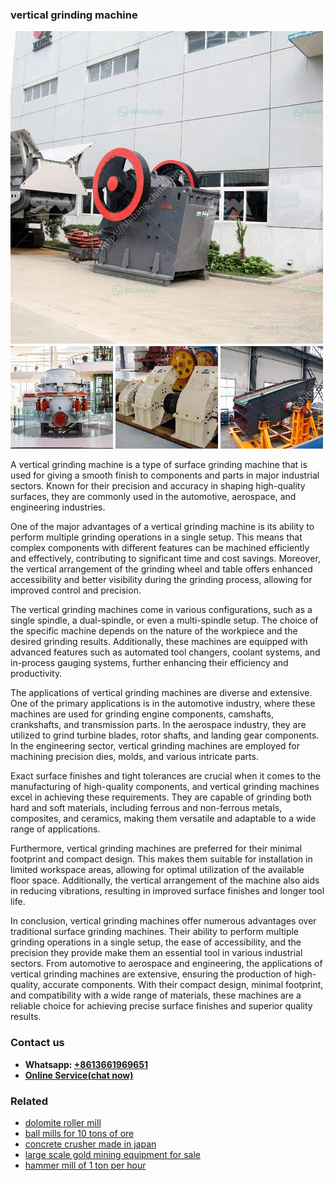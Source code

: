 <h3>vertical grinding machine</h3><img src='1706767726.jpg' alt=''><p>A vertical grinding machine is a type of surface grinding machine that is used for giving a smooth finish to components and parts in major industrial sectors. Known for their precision and accuracy in shaping high-quality surfaces, they are commonly used in the automotive, aerospace, and engineering industries.</p><p>One of the major advantages of a vertical grinding machine is its ability to perform multiple grinding operations in a single setup. This means that complex components with different features can be machined efficiently and effectively, contributing to significant time and cost savings. Moreover, the vertical arrangement of the grinding wheel and table offers enhanced accessibility and better visibility during the grinding process, allowing for improved control and precision.</p><p>The vertical grinding machines come in various configurations, such as a single spindle, a dual-spindle, or even a multi-spindle setup. The choice of the specific machine depends on the nature of the workpiece and the desired grinding results. Additionally, these machines are equipped with advanced features such as automated tool changers, coolant systems, and in-process gauging systems, further enhancing their efficiency and productivity.</p><p>The applications of vertical grinding machines are diverse and extensive. One of the primary applications is in the automotive industry, where these machines are used for grinding engine components, camshafts, crankshafts, and transmission parts. In the aerospace industry, they are utilized to grind turbine blades, rotor shafts, and landing gear components. In the engineering sector, vertical grinding machines are employed for machining precision dies, molds, and various intricate parts.</p><p>Exact surface finishes and tight tolerances are crucial when it comes to the manufacturing of high-quality components, and vertical grinding machines excel in achieving these requirements. They are capable of grinding both hard and soft materials, including ferrous and non-ferrous metals, composites, and ceramics, making them versatile and adaptable to a wide range of applications.</p><p>Furthermore, vertical grinding machines are preferred for their minimal footprint and compact design. This makes them suitable for installation in limited workspace areas, allowing for optimal utilization of the available floor space. Additionally, the vertical arrangement of the machine also aids in reducing vibrations, resulting in improved surface finishes and longer tool life.</p><p>In conclusion, vertical grinding machines offer numerous advantages over traditional surface grinding machines. Their ability to perform multiple grinding operations in a single setup, the ease of accessibility, and the precision they provide make them an essential tool in various industrial sectors. From automotive to aerospace and engineering, the applications of vertical grinding machines are extensive, ensuring the production of high-quality, accurate components. With their compact design, minimal footprint, and compatibility with a wide range of materials, these machines are a reliable choice for achieving precise surface finishes and superior quality results.</p><h3>Contact us</h3><ul><li><strong>Whatsapp:&nbsp;<a href="https://wa.me/8613661969651">+8613661969651</a></strong></li><li><a href="https://swt.shibang-china.com/?git&amp;zhl&amp;vertical grinding machine"><strong>Online Service(chat now)</strong></a></li></ul><h3>Related</h3><ul><li><a href='dolomite roller mill.md'>dolomite roller mill</a></li><li><a href='ball mills for 10 tons of ore.md'>ball mills for 10 tons of ore</a></li><li><a href='concrete crusher made in japan.md'>concrete crusher made in japan</a></li><li><a href='large scale gold mining equipment for sale.md'>large scale gold mining equipment for sale</a></li><li><a href='hammer mill of 1 ton per hour.md'>hammer mill of 1 ton per hour</a></li></ul>
